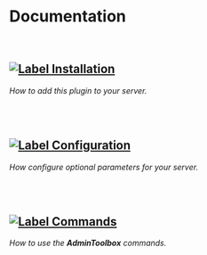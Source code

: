 
<a name = 'Top'>

# Documentation

<br>

## [![Label Installation]][Installation]

*How to add this plugin to your server.*

<br>
<br>

## [![Label Configuration]][Configuration]

*How configure optional parameters for your server.*

<br>
<br>

## [![Label Commands]][Commands]

*How to use the **AdminToolbox** commands.*

<br>


<!----------------------------------------------------------------------------->

[Configuration]: Configuration/#Top
[Installation]: Installation.md
[Commands]: Commands/#Top


<!--------------------------------[ Labels ]----------------------------------->

[Label Configuration]: https://img.shields.io/badge/Configuration-1A86FD?style=for-the-badge&logoColor=white&logo=BookStack
[Label Installation]: https://img.shields.io/badge/Installation-A9225C?style=for-the-badge&logoColor=white&logo=DocuSign
[Label Commands]: https://img.shields.io/badge/Commands-00B265?style=for-the-badge&logoColor=white&logo=GNUBash

